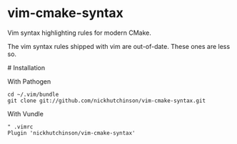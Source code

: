 # vim-cmake-syntax
Vim syntax highlighting rules for modern CMake.

The vim syntax rules shipped with vim are out-of-date. These ones are less so.

# Installation

With Pathogen

    cd ~/.vim/bundle
    git clone git://github.com/nickhutchinson/vim-cmake-syntax.git

 
With Vundle

    " .vimrc
    Plugin 'nickhutchinson/vim-cmake-syntax'

